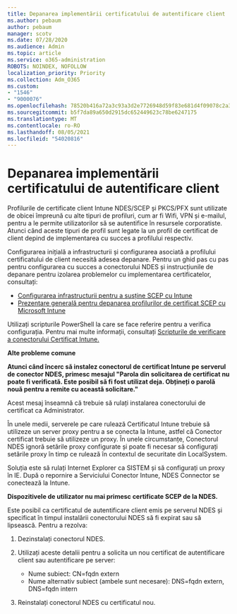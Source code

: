```yaml
---
title: Depanarea implementării certificatului de autentificare client
ms.author: pebaum
author: pebaum
manager: scotv
ms.date: 07/28/2020
ms.audience: Admin
ms.topic: article
ms.service: o365-administration
ROBOTS: NOINDEX, NOFOLLOW
localization_priority: Priority
ms.collection: Adm_O365
ms.custom:
- "1546"
- "9000076"
ms.openlocfilehash: 78520b416a72a3c93a3d2e7726948d59f83e681d4f09078c2a3cefac7bf1db3d
ms.sourcegitcommit: b5f7da89a650d2915dc652449623c78be6247175
ms.translationtype: MT
ms.contentlocale: ro-RO
ms.lasthandoff: 08/05/2021
ms.locfileid: "54020816"
---
```

# <a name="troubleshooting-client-authentication-certificate-deployment"></a>Depanarea implementării certificatului de autentificare client

Profilurile de certificate client Intune NDES/SCEP și PKCS/PFX sunt utilizate de obicei împreună cu alte tipuri de profiluri, cum ar fi Wifi, VPN și e-mailul, pentru a le permite utilizatorilor să se autentifice în resursele corporatiste. Atunci când aceste tipuri de profil sunt legate la un profil de certificat de client depind de implementarea cu succes a profilului respectiv.

Configurarea inițială a infrastructurii și configurarea asociată a profilului certificatului de client necesită adesea depanare. Pentru un ghid pas cu pas pentru configurarea cu succes a conectorului NDES și instrucțiunile de depanare pentru izolarea problemelor cu implementarea certificatelor, consultați: 

- [Configurarea infrastructurii pentru a susține SCEP cu Intune](https://support.microsoft.com/help/4459540/troubleshoot-ndes-configuration-for-use-with-intune)
- [Prezentare generală pentru depanarea profilurilor de certificat SCEP cu Microsoft Intune](https://support.microsoft.com/help/4457481/troubleshooting-scep-certificate-profile-deployment-in-intune)

Utilizați scripturile PowerShell la care se face referire pentru a verifica configurația. Pentru mai multe informații, consultați [Scripturile de verificare a conectorului Certificat Intune.](https://github.com/microsoftgraph/powershell-intune-samples/tree/master/CertificationAuthority)

  
**Alte probleme comune**

**Atunci când încerc să instalez conectorul de certificat Intune pe serverul de conector NDES, primesc mesajul "Parola din solicitarea de certificat nu poate fi verificată. Este posibil să fi fost utilizat deja. Obțineți o parolă nouă pentru a remite cu această solicitare."**  

Acest mesaj înseamnă că trebuie să rulați instalarea conectorului de certificat ca Administrator.

În unele medii, serverele pe care rulează Certificatul Intune trebuie să utilizeze un server proxy pentru a se conecta la Intune, astfel că Conector certificat trebuie să utilizeze un proxy. În unele circumstanțe, Conectorul NDES ignoră setările proxy configurate și poate fi necesar să configurați setările proxy în timp ce rulează în contextul de securitate din LocalSystem. 
 
Soluția este să rulați Internet Explorer ca SISTEM și să configurați un proxy în IE. După o repornire a Serviciului Conector Intune, NDES Connector se conectează la Intune.

**Dispozitivele de utilizator nu mai primesc certificate SCEP de la NDES.**

Este posibil ca certificatul de autentificare client emis pe serverul NDES și specificat în timpul instalării conectorului NDES să fi expirat sau să lipsească. Pentru a rezolva: 
 
1. Dezinstalați conectorul NDES.  
2. Utilizați aceste detalii pentru a solicita un nou certificat de autentificare client sau autentificare pe server: 
 
    - Nume subiect: CN=fqdn extern  
    - Nume alternativ subiect (ambele sunt necesare): DNS=fqdn extern, DNS=fqdn intern 
 
3. Reinstalați conectorul NDES cu certificatul nou.